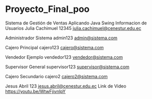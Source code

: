 # Proyecto_Final_poo
Sistema de Gestión de Ventas Aplicando Java Swing 
Informacion de Usuarios
Julia Cachimuel
12345
julia.cachimuel@cenestur.edu.ec

Administrador Sistema
admin123
admin@sistema.com

Cajero Principal
cajero123
cajero@sistema.com

Vendedor Ejemplo
vendedor123
vendedor@sistema.com

Supervisor General
supervisor123
supervisor@sistema.com

Cajero Secundario
cajero2
cajero2@sistema.com

Jesus Abril
123
jesus.abril@cenestur.edu.ec
Link de Video
https://youtu.be/WtwFjivnIpY











